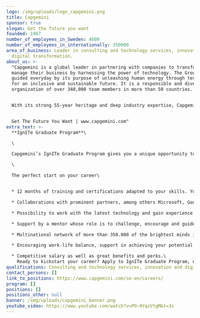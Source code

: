 ```yaml
---
logo: /img/uploads/logo_capgemini.png
title: Capgemini
sponsor: true
slogan: Get the future you want
founded: 1967
number_of_employees_in_Sweden: 4600
number_of_employees_in_internationally: 350000
area_of_business: Leader in consulting and technology services, innovation and
  digital transformation.
about_us: >-
  "Capgemini is a global leader in partnering with companies to transform and
  manage their business by harnessing the power of technology. The Group is
  guided everyday by its purpose of unleashing human energy through technology
  for an inclusive and sustainable future. It is a responsible and diverse
  organization of over 340,000 team members in more than 50 countries. 


  With its strong 55-year heritage and deep industry expertise, Capgemini is trusted by its clients to address the entire breadth of their business needs, from strategy and design to operations, fueled by the fast evolving and innovative world of cloud, data, AI, connectivity, software, digital engineering and platforms. The Group reported in 2021 global revenues of €18 billion. 


  Get The Future You Want | www.capgemini.com"
extra_text: >-
  **IgnITe Graduate Program**\

  \

  Capgemini’s IgnITe Graduate Program gives you a unique opportunity to kick-start your career. It nurtures young talent and helps you make the most of your ideas and ambitions. During 12 months you will develop all the skills you need to succeed as a consultant.\

  \

  The perfect start on your career\


  * 12 months of training and certifications adapted to your skills. You will develop the consultant techniques you need to succeed in your career.\

  * Collaborations with prominent partners, among others Microsoft, Google, Amazon, SAP, Salesforce, Mulesoft, PEGA, Adobe and UIPath.\

  * Possibility to work with the latest technology and gain experience from various projects.\

  * Support by a mentor whose role is to challenge, encourage and guide you.\

  * Multinational network of more than 350.000 of the brightest minds in the industry to inspire you.\

  * Encouraging work-life balance, support in achieving your potential both inside and outside the office.\

  * Competitive salary as well as great benefits and perks.\
    Ready to kickstart your career? Apply to IgnITe Graduate Program, next start in September 2023. For more information visit: [IgnITe Graduate Program](<* https://www.capgemini.com/se-en/careers/career-paths/students-and-graduates/ignite-graduate-program/>)
qualifications: Consulting and technology services, innovation and digital transformation.
contact_persons: []
link_to_positions: https://www.capgemini.com/se-en/careers/
program: []
positions: []
positions_other: null
banner: /img/uploads/capgemini_banner.png
youtube_video: https://www.youtube.com/watch?v=PO-0YqzVtgM&t=3s
---
```

